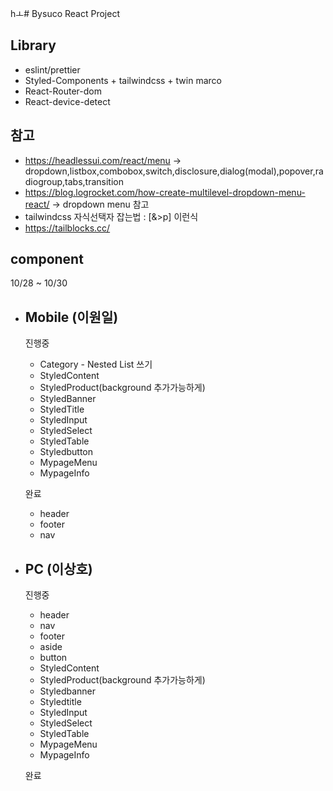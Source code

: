 hㅗ# Bysuco React Project

## Library

-   eslint/prettier
-   Styled-Components + tailwindcss + twin marco
-   React-Router-dom
-   React-device-detect

## 참고

-   https://headlessui.com/react/menu -> dropdown,listbox,combobox,switch,disclosure,dialog(modal),popover,radiogroup,tabs,transition
-   https://blog.logrocket.com/how-create-multilevel-dropdown-menu-react/ -> dropdown menu 참고
-   tailwindcss 자식선택자 잡는법 : [&>p] 이런식
-   https://tailblocks.cc/

## component

10/28 ~ 10/30

-   ## Mobile (이원일)

    진행중

    -   Category - Nested List 쓰기
    -   StyledContent
    -   StyledProduct(background 추가가능하게)
    -   StyledBanner
    -   StyledTitle
    -   StyledInput
    -   StyledSelect
    -   StyledTable
    -   Styledbutton
    -   MypageMenu
    -   MypageInfo

    완료

    -   header
    -   footer
    -   nav

-   ## PC (이상호)

    진행중

    -   header
    -   nav
    -   footer
    -   aside
    -   button
    -   StyledContent
    -   StyledProduct(background 추가가능하게)
    -   Styledbanner
    -   Styledtitle
    -   StyledInput
    -   StyledSelect
    -   StyledTable
    -   MypageMenu
    -   MypageInfo

    완료
